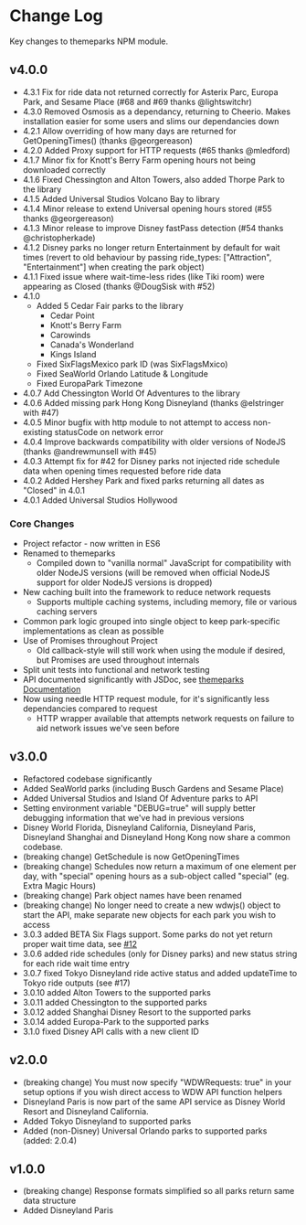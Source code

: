 # Change Log
Key changes to themeparks NPM module.

## v4.0.0

* 4.3.1 Fix for ride data not returned correctly for Asterix Parc, Europa Park, and Sesame Place (#68 and #69 thanks @lightswitchr)
* 4.3.0 Removed Osmosis as a dependancy, returning to Cheerio. Makes installation easier for some users and slims our dependancies down
* 4.2.1 Allow overriding of how many days are returned for GetOpeningTimes() (thanks @georgereason)
* 4.2.0 Added Proxy support for HTTP requests (#65 thanks @mledford)
* 4.1.7 Minor fix for Knott's Berry Farm opening hours not being downloaded correctly
* 4.1.6 Fixed Chessington and Alton Towers, also added Thorpe Park to the library
* 4.1.5 Added Universal Studios Volcano Bay to library
* 4.1.4 Minor release to extend Universal opening hours stored (#55 thanks @georgereason)
* 4.1.3 Minor release to improve Disney fastPass detection (#54 thanks @christopherkade)
* 4.1.2 Disney parks no longer return Entertainment by default for wait times (revert to old behaviour by passing ride_types: ["Attraction", "Entertainment"] when creating the park object)
* 4.1.1 Fixed issue where wait-time-less rides (like Tiki room) were appearing as Closed (thanks @DougSisk with #52)
* 4.1.0
  * Added 5 Cedar Fair parks to the library
    * Cedar Point
    * Knott's Berry Farm
    * Carowinds
    * Canada's Wonderland
    * Kings Island
  * Fixed SixFlagsMexico park ID (was SixFlagsMxico)
  * Fixed SeaWorld Orlando Latitude & Longitude
  * Fixed EuropaPark Timezone
* 4.0.7 Add Chessington World Of Adventures to the library
* 4.0.6 Added missing park Hong Kong Disneyland (thanks @elstringer with #47)
* 4.0.5 Minor bugfix with http module to not attempt to access non-existing statusCode on network error
* 4.0.4 Improve backwards compatibility with older versions of NodeJS (thanks @andrewmunsell with #45)
* 4.0.3 Attempt fix for #42 for Disney parks not injected ride schedule data when opening times requested before ride data
* 4.0.2 Added Hershey Park and fixed parks returning all dates as "Closed" in 4.0.1
* 4.0.1 Added Universal Studios Hollywood

### Core Changes

* Project refactor - now written in ES6
* Renamed to themeparks
  * Compiled down to "vanilla normal" JavaScript for compatibility with older NodeJS versions (will be removed when official NodeJS support for older NodeJS versions is dropped)
* New caching built into the framework to reduce network requests
  * Supports multiple caching systems, including memory, file or various caching servers
* Common park logic grouped into single object to keep park-specific implementations as clean as possible
* Use of Promises throughout Project
  * Old callback-style will still work when using the module if desired, but Promises are used throughout internals
* Split unit tests into functional and network testing
* API documented significantly with JSDoc, see [themeparks Documentation](https://cubehouse.github.io/themeparks/)
* Now using needle HTTP request module, for it's significantly less dependancies compared to request
  * HTTP wrapper available that attempts network requests on failure to aid network issues we've seen before

## v3.0.0

* Refactored codebase significantly
* Added SeaWorld parks (including Busch Gardens and Sesame Place)
* Added Universal Studios and Island Of Adventure parks to API
* Setting environment variable "DEBUG=true" will supply better debugging information that we've had in previous versions
* Disney World Florida, Disneyland California, Disneyland Paris, Disneyland Shanghai and Disneyland Hong Kong now share a common codebase.
* (breaking change) GetSchedule is now GetOpeningTimes
* (breaking change) Schedules now return a maximum of one element per day, with "special" opening hours as a sub-object called "special" (eg. Extra Magic Hours)
* (breaking change) Park object names have been renamed
* (breaking change) No longer need to create a new wdwjs() object to start the API, make separate new objects for each park you wish to access
* 3.0.3 added BETA Six Flags support. Some parks do not yet return proper wait time data, see [#12](https://github.com/cubehouse/themeparks/issues/12)
* 3.0.6 added ride schedules (only for Disney parks) and new status string for each ride wait time entry
* 3.0.7 fixed Tokyo Disneyland ride active status and added updateTime to Tokyo ride outputs (see #17)
* 3.0.10 added Alton Towers to the supported parks
* 3.0.11 added Chessington to the supported parks
* 3.0.12 added Shanghai Disney Resort to the supported parks
* 3.0.14 added Europa-Park to the supported parks
* 3.1.0 fixed Disney API calls with a new client ID

## v2.0.0

* (breaking change) You must now specify "WDWRequests: true" in your setup options if you wish direct access to WDW API function helpers
* Disneyland Paris is now part of the same API service as Disney World Resort and Disneyland California.
* Added Tokyo Disneyland to supported parks
* Added (non-Disney) Universal Orlando parks to supported parks (added: 2.0.4)

## v1.0.0

* (breaking change) Response formats simplified so all parks return same data structure
* Added Disneyland Paris
